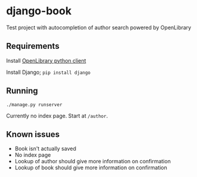# django-book
Test project with autocompletion of author search powered by OpenLibrary

## Requirements
Install [OpenLibrary python client](https://github.com/internetarchive/openlibrary-client)

Install Django; `pip install django`

## Running

`./manage.py runserver`

Currently no index page. Start at `/author`.

## Known issues

* Book isn't actually saved
* No index page
* Lookup of author should give more information on confirmation
* Lookup of book should give more information on confirmation